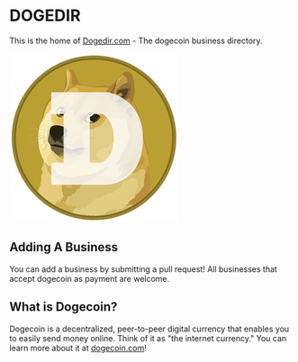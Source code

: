 # DOGEDIR

This is the home of [Dogedir.com](http://dogedir.com) - The dogecoin business directory.

![DogeCoin](assets/images/dogecoin-300.png)

## Adding A Business

You can add a business by submitting a pull request! All businesses that accept dogecoin as payment are welcome.

## What is Dogecoin?

Dogecoin is a decentralized, peer-to-peer digital currency that enables you to easily send money online. Think of it as "the internet currency." You can learn more about it at [dogecoin.com](http://dogecoin.com)!

